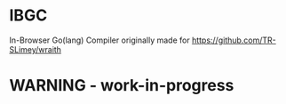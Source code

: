 # IBGC
In-Browser Go(lang) Compiler originally made for https://github.com/TR-SLimey/wraith

# WARNING - work-in-progress
